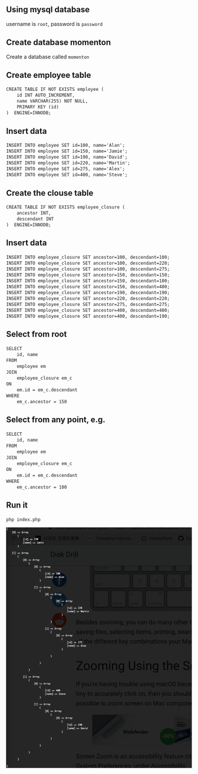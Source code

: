 ## Using mysql database
username is `root`, password is `password`

## Create database momenton
Create a database called `momenton`

## Create employee table
```
CREATE TABLE IF NOT EXISTS employee (
    id INT AUTO_INCREMENT,
    name VARCHAR(255) NOT NULL,
    PRIMARY KEY (id)
)  ENGINE=INNODB;
```

## Insert data
```
INSERT INTO employee SET id=100, name='Alan';
INSERT INTO employee SET id=150, name='Jamie';
INSERT INTO employee SET id=190, name='David';
INSERT INTO employee SET id=220, name='Martin';
INSERT INTO employee SET id=275, name='Alex';
INSERT INTO employee SET id=400, name='Steve';
```

## Create the clouse table
```
CREATE TABLE IF NOT EXISTS employee_closure (
    ancestor INT,
    descendant INT
)  ENGINE=INNODB;
```

## Insert data
```
INSERT INTO employee_closure SET ancestor=100, descendant=100;
INSERT INTO employee_closure SET ancestor=100, descendant=220;
INSERT INTO employee_closure SET ancestor=100, descendant=275;
INSERT INTO employee_closure SET ancestor=150, descendant=150;
INSERT INTO employee_closure SET ancestor=150, descendant=100;
INSERT INTO employee_closure SET ancestor=150, descendant=400;
INSERT INTO employee_closure SET ancestor=190, descendant=190;
INSERT INTO employee_closure SET ancestor=220, descendant=220;
INSERT INTO employee_closure SET ancestor=275, descendant=275;
INSERT INTO employee_closure SET ancestor=400, descendant=400;
INSERT INTO employee_closure SET ancestor=400, descendant=190;
```

## Select from root
```
SELECT 
    id, name 
FROM 
    employee em
JOIN 
    employee_closure em_c
ON 
    em.id = em_c.descendant
WHERE 
    em_c.ancestor = 150
```

## Select from any point, e.g. 
```
SELECT 
    id, name 
FROM 
    employee em
JOIN 
    employee_closure em_c
ON 
    em.id = em_c.descendant
WHERE 
    em_c.ancestor = 100
```

## Run it
`php index.php`

![alt text](data.png "Sample out")